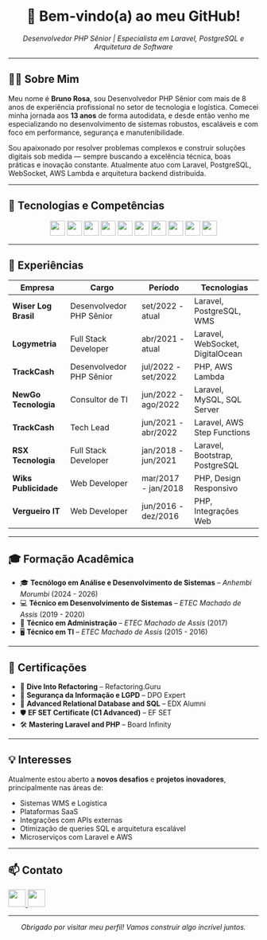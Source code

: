 <h1 align="center">🚀 Bem-vindo(a) ao meu GitHub!</h1>
<p align="center"><i>Desenvolvedor PHP Sênior | Especialista em Laravel, PostgreSQL e Arquitetura de Software</i></p>

---

## 👨‍💻 Sobre Mim

Meu nome é **Bruno Rosa**, sou Desenvolvedor PHP Sênior com mais de 8 anos de experiência profissional no setor de tecnologia e logística. Comecei minha jornada aos **13 anos** de forma autodidata, e desde então venho me especializando no desenvolvimento de sistemas robustos, escaláveis e com foco em performance, segurança e manutenibilidade.

Sou apaixonado por resolver problemas complexos e construir soluções digitais sob medida — sempre buscando a excelência técnica, boas práticas e inovação constante. Atualmente atuo com Laravel, PostgreSQL, WebSocket, AWS Lambda e arquitetura backend distribuída.

---

## 🧠 Tecnologias e Competências

<div align="center">
  <img src="https://cdn.jsdelivr.net/gh/devicons/devicon/icons/php/php-original.svg" height="30" />
  <img src="https://cdn.jsdelivr.net/gh/devicons/devicon/icons/laravel/laravel-original.svg" height="30"/>
  <img src="https://cdn.jsdelivr.net/gh/devicons/devicon/icons/postgresql/postgresql-original.svg" height="30"/>
  <img src="https://cdn.jsdelivr.net/gh/devicons/devicon/icons/javascript/javascript-original.svg" height="30"/>
  <img src="https://cdn.jsdelivr.net/gh/devicons/devicon/icons/bootstrap/bootstrap-original.svg" height="30"/>
  <img src="https://cdn.jsdelivr.net/gh/devicons/devicon/icons/docker/docker-original.svg" height="30"/>
  <img src="https://cdn.jsdelivr.net/gh/devicons/devicon/icons/mysql/mysql-original.svg" height="30"/>
  <img src="https://cdn.jsdelivr.net/gh/devicons/devicon/icons/git/git-original.svg" height="30"/>
  <img src="https://cdn.jsdelivr.net/gh/devicons/devicon/icons/react/react-original.svg" height="30"/>
  <img src="https://cdn.jsdelivr.net/gh/devicons/devicon@latest/icons/amazonwebservices/amazonwebservices-original-wordmark.svg" height="30"/>
</div>

---

## 💼 Experiências

| Empresa               | Cargo                    | Período             | Tecnologias                            |
|----------------------|--------------------------|---------------------|----------------------------------------|
| **Wiser Log Brasil** | Desenvolvedor PHP Sênior | set/2022 - atual    | Laravel, PostgreSQL, WMS               |
| **Logymetria**       | Full Stack Developer     | abr/2021 - atual    | Laravel, WebSocket, DigitalOcean       |
| **TrackCash**        | Desenvolvedor PHP Sênior | jul/2022 - set/2022 | PHP, AWS Lambda                        |
| **NewGo Tecnologia** | Consultor de TI          | jun/2022 - ago/2022 | Laravel, MySQL, SQL Server             |
| **TrackCash**        | Tech Lead                | jun/2021 - abr/2022 | Laravel, AWS Step Functions            |
| **RSX Tecnologia**   | Full Stack Developer     | jan/2018 - jun/2021 | Laravel, Bootstrap, PostgreSQL         |
| **Wiks Publicidade** | Web Developer            | mar/2017 - jan/2018 | PHP, Design Responsivo                 |
| **Vergueiro IT**     | Web Developer            | jun/2016 - dez/2016 | PHP, Integrações Web                   |

---

## 🎓 Formação Acadêmica

- 🎓 **Tecnólogo em Análise e Desenvolvimento de Sistemas** – *Anhembi Morumbi* (2024 - 2026)  
- 💻 **Técnico em Desenvolvimento de Sistemas** – *ETEC Machado de Assis* (2019 - 2020)  
- 🧾 **Técnico em Administração** – *ETEC Machado de Assis* (2017)  
- 🖥️ **Técnico em TI** – *ETEC Machado de Assis* (2015 - 2016)  

---

## 📜 Certificações

- 🧠 **Dive Into Refactoring** – Refactoring.Guru  
- 🔐 **Segurança da Informação e LGPD** – DPO Expert  
- 🧩 **Advanced Relational Database and SQL** – EDX Alumni  
- 🛡️ **EF SET Certificate (C1 Advanced)** – EF SET  
- 🛠️ **Mastering Laravel and PHP** – Board Infinity  

---

## 💡 Interesses

Atualmente estou aberto a **novos desafios** e **projetos inovadores**, principalmente nas áreas de:
- Sistemas WMS e Logística
- Plataformas SaaS
- Integrações com APIs externas
- Otimização de queries SQL e arquitetura escalável
- Microserviços com Laravel e AWS

---

## 📫 Contato

<div align="left">
  <a href="mailto:brunohenriquerfp@gmail.com" target="_blank">
    <img src="https://img.shields.io/static/v1?message=Gmail&logo=gmail&label=&color=D14836&logoColor=white&style=for-the-badge" height="35"/>
  </a>
  <a href="https://www.linkedin.com/in/brunohenriquerfp/" target="_blank">
    <img src="https://img.shields.io/static/v1?message=LinkedIn&logo=linkedin&label=&color=0077B5&logoColor=white&style=for-the-badge" height="35"/>
  </a>
</div>

---

<p align="center"><i>Obrigado por visitar meu perfil! Vamos construir algo incrível juntos.</i></p>

